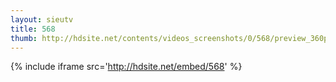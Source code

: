 ```yaml
---
layout: sieutv
title: 568
thumb: http://hdsite.net/contents/videos_screenshots/0/568/preview_360p.mp4.jpg
---
```

{% include iframe src='http://hdsite.net/embed/568' %}
 
